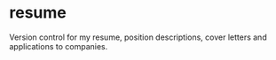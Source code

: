 # resume
Version control for my resume, position descriptions, cover letters and applications to companies.
